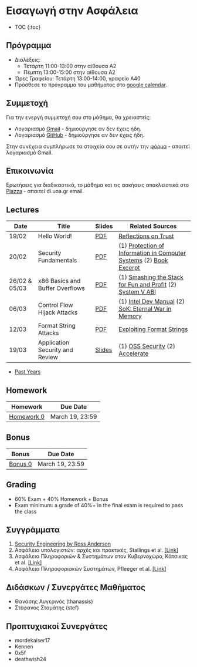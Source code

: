 #  Εισαγωγή στην Ασφάλεια

* TOC
{:toc}

## Πρόγραμμα

* Διαλέξεις:
    * Τετάρτη 11:00-13:00 στην αίθουσα Α2
    * Πέμπτη 13:00-15:00 στην αίθουσα Α2
* Ώρες Γραφείου: Τετάρτη 13:00-14:00, γραφείο Α40
* Πρόσθεσε το πρόγραμμα του μαθήματος στο [google calendar](https://calendar.google.com/calendar/u/3?cid=Y19mMDU1MTYyMjcyYjI1ZjY5ZThhYjcxODY2OTYzMmNiOGJiYTc5MDJjYTYzYThlNTRiZGFhOGVjYTJkYTA0NDg0QGdyb3VwLmNhbGVuZGFyLmdvb2dsZS5jb20).

## Συμμετοχή

Για την ενεργή συμμετοχή σου στο μάθημα, θα χρειαστείς:

* Λογαριασμό [Gmail](https://accounts.google.com/SignUp) - δημιούργησε αν δεν έχεις ήδη.
* Λογαριασμό [GitHub](https://github.com/join) - δημιούργησε αν δεν έχεις ήδη.

Στην συνέχεια συμπλήρωσε τα στοιχεία σου σε αυτήν την [φόρμα](https://forms.gle/5f1GroXqks6dfVpS7) - απαιτεί λογαριασμό Gmail.

## Επικοινωνία

Ερωτήσεις για διαδικαστικά, το μάθημα και τις ασκήσεις αποκλειστικά στο [Piazza](https://piazza.com/uoa.gr/spring2025/1c4cb7f) - απαιτεί di.uoa.gr email.

## Lectures

| Date | Title | Slides | Related Sources |
| --- | --- | --- | --- |
| 19/02 | Hello World! | [PDF](./resources/00-introduction.pdf) | [Reflections on Trust](https://www.cs.cmu.edu/~rdriley/487/papers/Thompson_1984_ReflectionsonTrustingTrust.pdf)|
| 20/02 | Security Fundamentals | [PDF](./resources/01-security-fundamentals.pdf) | (1) [Protection of Information in Computer Systems](https://www.cl.cam.ac.uk/teaching/1011/R01/75-protection.pdf) (2) [Book Excerpt](https://beerkay.github.io/cs529/content/papers/saltzerschroeder.pdf) |
| 26/02 & 05/03 | x86 Basics and Buffer Overflows | [PDF](./resources/02-x86-buffer-overflows.pdf) | (1) [Smashing the Stack for Fun and Profit](http://phrack.org/issues/49/14.html#article) (2) [System V ABI](https://refspecs.linuxbase.org/elf/x86_64-abi-0.99.pdf) |
| 06/03 | Control Flow Hijack Attacks | [PDF](./resources/04-control-flow-hijacks.pdf) | (1) [Intel Dev Manual](https://www.intel.com/content/www/us/en/developer/articles/technical/intel-sdm.html) (2) [SoK: Eternal War in Memory](https://people.eecs.berkeley.edu/~dawnsong/papers/Oakland13-SoK-CR.pdf) |
| 12/03 | Format String Attacks | [PDF](./resources/05-format-string-attacks.pdf) | [Exploiting Format Strings](https://cs155.stanford.edu/papers/formatstring-1.2.pdf) |
| 19/03 | Application Security and Review | [Slides](./resources/06-appsec-and-review.pdf) | (1) [OSS Security](https://www.linuxfoundation.org/hubfs/LF%20Research/MaintainerSecurityBPs_011724.pdf?hsLang=en) (2) [Accelerate](https://github.com/LuckyDudeThakur/EBooks/blob/master/Accelerate%20-%20Building%20and%20Scaling%20High%20Performing%20Technology%20Organisations%20-%20Nicole%20Fergrson.pdf) |

* [Past Years](https://ys13.chatzi.org/)

## Homework

| Homework | Due Date |
| --- | --- |
| [Homework 0](https://classroom.github.com/a/O3y_pTl_) | March 19, 23:59 |

## Bonus

| Bonus | Due Date |
| --- | --- |
| [Bonus 0](https://classroom.github.com/a/Gmlu2CDI) | March 19, 23:59 |

## Grading

* 60% Exam + 40% Homework + Bonus
* Exam minimum: a grade of 40%+ in the final exam is required to pass the class

## Συγγράμματα

1. [Security Engineering by Ross Anderson](https://github.com/tpn/pdfs/blob/master/Security%20Engineering%20-%20Ross%20Anderson%20(v1).pdf)
1. Ασφάλεια υπολογιστών: αρχές και πρακτικές, Stallings et al. [[Link]](https://service.eudoxus.gr/search/#a/id:50656354/0)
1. Ασφάλεια Πληροφοριών & Συστημάτων στον Κυβερνοχώρο, Κάτσικας et al. [[Link]](https://service.eudoxus.gr/search/#a/id:50656354/0)
1. Ασφάλεια Πληροφοριακών Συστημάτων, Pfleeger et al. [[Link]](https://service.eudoxus.gr/search/#a/id:50656354/0)

## Διδάσκων / Συνεργάτες Μαθήματος

* Θανάσης Αυγερινός (thanassis)
* Στέφανος Σταμάτης (stef)

## Προπτυχιακοί Συνεργάτες

* mordekaiser17
* Kennen
* 0x5f
* deathwish24
